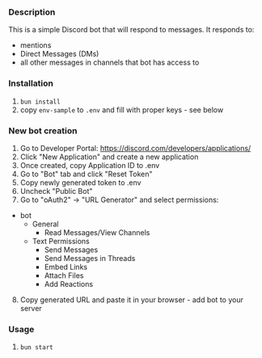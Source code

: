 ### Description 

This is a simple Discord bot that will respond to messages. 
It responds to:
- mentions
- Direct Messages (DMs)
- all other messages in channels that bot has access to

### Installation

1. `bun install`
1. copy `env-sample` to `.env` and fill with proper keys - see below

### New bot creation

1. Go to Developer Portal: https://discord.com/developers/applications/
2. Click "New Application" and create a new application
3. Once created, copy Application ID to .env
4. Go to "Bot" tab and click "Reset Token"
5. Copy newly generated token to .env
6. Uncheck "Public Bot"
7. Go to "oAuth2" -> "URL Generator" and select permissions:
- bot
  - General
    - Read Messages/View Channels
  - Text Permissions
    - Send Messages
    - Send Messages in Threads
    - Embed Links
    - Attach Files
    - Add Reactions
8. Copy generated URL and paste it in your browser - add bot to your server

### Usage

1. `bun start`
